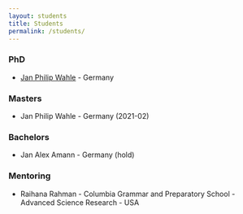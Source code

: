 ```yaml
---
layout: students
title: Students
permalink: /students/
---
```

### **PhD**
- [Jan Philip Wahle](https://wahle.ai/) - Germany

### **Masters**
- Jan Philip Wahle  - Germany (2021-02)

### **Bachelors**
- Jan Alex Amann - Germany (hold)

### **Mentoring**
- Raihana Rahman - Columbia Grammar and Preparatory School - Advanced Science Research - USA
